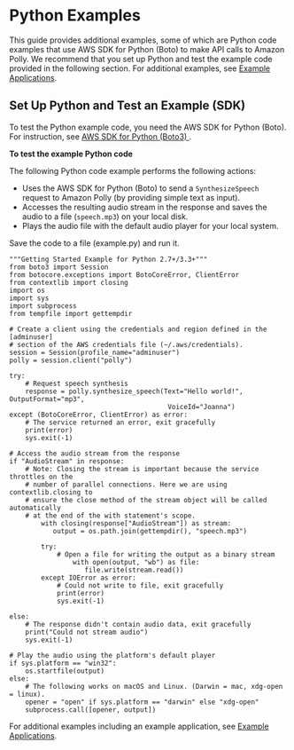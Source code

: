 # Python Examples<a name="get-started-what-next"></a>

This guide provides additional examples, some of which are Python code examples that use AWS SDK for Python \(Boto\) to make API calls to Amazon Polly\. We recommend that you set up Python and test the example code provided in the following section\. For additional examples, see [Example Applications](examples-for-using-polly.md)\.

## Set Up Python and Test an Example \(SDK\)<a name="get-started-setup-python"></a>

To test the Python example code, you need the AWS SDK for Python \(Boto\)\. For instruction, see [AWS SDK for Python \(Boto3\) ](https://aws.amazon.com/sdk-for-python/)\.

**To test the example Python code**

The following Python code example performs the following actions:
+ Uses the AWS SDK for Python \(Boto\) to send a `SynthesizeSpeech` request to Amazon Polly \(by providing simple text as input\)\. 
+ Accesses the resulting audio stream in the response and saves the audio to a file \(`speech.mp3`\) on your local disk\.
+ Plays the audio file with the default audio player for your local system\.

Save the code to a file \(example\.py\) and run it\.

```
"""Getting Started Example for Python 2.7+/3.3+"""
from boto3 import Session
from botocore.exceptions import BotoCoreError, ClientError
from contextlib import closing
import os
import sys
import subprocess
from tempfile import gettempdir

# Create a client using the credentials and region defined in the [adminuser]
# section of the AWS credentials file (~/.aws/credentials).
session = Session(profile_name="adminuser")
polly = session.client("polly")

try:
    # Request speech synthesis
    response = polly.synthesize_speech(Text="Hello world!", OutputFormat="mp3",
                                        VoiceId="Joanna")
except (BotoCoreError, ClientError) as error:
    # The service returned an error, exit gracefully
    print(error)
    sys.exit(-1)

# Access the audio stream from the response
if "AudioStream" in response:
    # Note: Closing the stream is important because the service throttles on the
    # number of parallel connections. Here we are using contextlib.closing to
    # ensure the close method of the stream object will be called automatically
    # at the end of the with statement's scope.
        with closing(response["AudioStream"]) as stream:
           output = os.path.join(gettempdir(), "speech.mp3")

        try:
            # Open a file for writing the output as a binary stream
                with open(output, "wb") as file:
                   file.write(stream.read())
        except IOError as error:
            # Could not write to file, exit gracefully
            print(error)
            sys.exit(-1)

else:
    # The response didn't contain audio data, exit gracefully
    print("Could not stream audio")
    sys.exit(-1)

# Play the audio using the platform's default player
if sys.platform == "win32":
    os.startfile(output)
else:
    # The following works on macOS and Linux. (Darwin = mac, xdg-open = linux).
    opener = "open" if sys.platform == "darwin" else "xdg-open"
    subprocess.call([opener, output])
```

For additional examples including an example application, see [Example Applications](examples-for-using-polly.md)\.